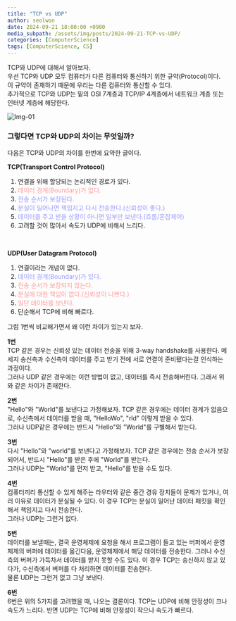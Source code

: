 ```yaml
---
title: "TCP vs UDP"
author: seolwon
date: 2024-09-21 18:00:00 +0900
media_subpath: /assets/img/posts/2024-09-21-TCP-vs-UDP/
categories: [ComputerScience]
tags: [ComputerScience, CS]
---
```


TCP와 UDP에 대해서 알아보자.<br>
우선 TCP와 UDP 모두 컴퓨터가 다른 컴퓨터와 통신하기 위한 규약(Protocol)이다.<br>
이 규약이 존재하기 때문에 우리는 다른 컴퓨터와 통신할 수 있다.<br>
추가적으로 TCP와 UDP는 밑의 OSI 7계층과 TCP/IP 4계층에서 네트워크 계층 또는 인터넷 계층에 해당한다.<br>

![Img-01](/09-21_Img1.png)

### 그렇다면 TCP와 UDP의 차이는 무엇일까?
다음은 TCP와 UDP의 차이를 한번에 요약한 글이다.<br>

**TCP(Transport Control Protocol)**
1. 연결을 위해 할당되는 논리적인 경로가 있다.
2. <span style="color:#FF9999"/>데이터 경계(Boundary)가 없다.
3. <span style="color:#9999FF"/>전송 순서가 보장된다.
4. <span style="color:#9999FF"/>분실이 일어나면 책임지고 다시 전송한다.(신뢰성이 좋다.)
5. <span style="color:#9999FF"/>데이터를 주고 받을 상황이 아니면 일부만 보낸다.(흐름/혼잡제어)
6. 고려할 것이 많아서 속도가 UDP에 비해서 느리다.
<br>

**UDP(User Datagram Protocol)**
1. 연결이라는 개념이 없다.
2. <span style="color:#9999FF"/>데이터 경계(Boundary)가 있다.
3. <span style="color:#FF9999"/>전송 순서가 보장되지 않는다.
4. <span style="color:#FF9999"/>분실에 대한 책임이 없다.(신뢰성이 나쁘다.)
5. <span style="color:#FF9999"/>일단 데이터를 보낸다.
6. 단순해서 TCP에 비해 빠르다.

그럼 1번씩 비교해가면서 왜 이런 차이가 있는지 보자.<br>

**1번**<br>
TCP 같은 경우는 신뢰성 있는 데이터 전송을 위해 3-way handshake를 사용한다. 메세지 송신측과 수신측이 데이터를 주고 받기 전에 서로 연결이 준비됐다는걸 인식하는 과정이다.<br>
그러나 UDP 같은 경우에는 이런 방법이 없고, 데이터를 즉시 전송해버린다. 그래서 위와 같은 차이가 존재한다.

**2번**<br>
"Hello"와 "World"를 보낸다고 가정해보자. TCP 같은 경우에는 데이터 경계가 없음으로, 수신측에서 데이터를 받을 때, "HelloWo", "rld" 이렇게 받을 수 있다.<br>
그러나 UDP같은 경우에는 반드시 "Hello"와 "World"를 구별해서 받는다.

**3번**<br>
다시 "Hello"와 "world"를 보낸다고 가정해보자. TCP 같은 경우에는 전송 순서가 보장되어서, 반드시 "Hello"를 받은 후에 "World"를 받는다.<br>
그러나 UDP는 "World"를 먼저 받고, "Hello"를 받을 수도 있다.

**4번**<br>
컴퓨터끼리 통신할 수 있게 해주는 라우터와 같은 중간 경유 장치들이 문제가 있거나, 여러 이유로 데이터가 분실될 수 있다. 이 경우 TCP는 분실이 일어난 데이터 패킷을 확인해서 책임지고 다시 전송한다.<br>
그러나 UDP는 그런거 없다.

**5번**<br>
데이터를 보낼때는, 결국 운영체제에 요청을 해서 프로그램이 들고 있는 버퍼에서 운영체제의 버퍼에 데이터를 옮긴다음, 운영체제에서 해당 데이터를 전송한다.
그러나 수신 측의 버퍼가 가득차서 데이터를 받지 못할 수도 있다. 이 경우 TCP는 송신하지 않고 있다가, 수신측에서 버퍼를 다 처리하면 데이터를 전송한다.<br>
물론 UDP는 그런거 없고 그냥 보낸다.

**6번**<br>
6번은 위의 5가지를 고려했을 때, 나오는 결론이다. TCP는 UDP에 비해 안정성이 크나 속도가 느리다. 반면 UDP는 TCP에 비해 안정성이 작으나 속도가 빠르다.


